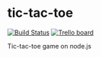 # tic-tac-toe

[![Build Status][travis-badge]][travis-url]
[![Trello board][trello-badge]][trello-board-url]

Tic-tac-toe game on node.js

[travis-badge]: https://travis-ci.org/Bitluck/tic-tac-toe.svg?branch=master
[travis-url]: https://travis-ci.org/Bitluck/tic-tac-toe
[trello-badge]: https://img.shields.io/badge/style-board-blue.svg?label=Trello&logo=trello&style=flat
[trello-board-url]: https://trello.com/b/KGmjqC6V/tic-tac-toe
